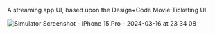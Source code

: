 A streaming app UI, based upon the Design+Code Movie Ticketing UI.

![Simulator Screenshot - iPhone 15 Pro - 2024-03-16 at 23 34 08](https://github.com/JoshieB/StreamingUI/assets/10016902/3f3510fd-c9f9-4bda-9256-d65e9facd433)
